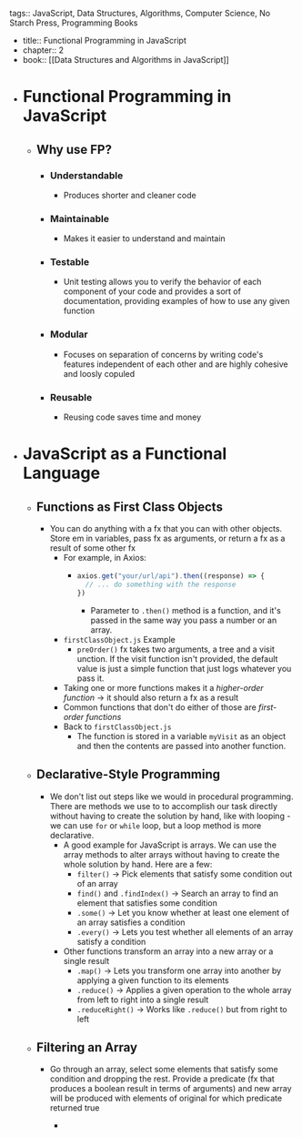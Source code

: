 tags:: JavaScript, Data Structures, Algorithms, Computer Science, No Starch Press, Programming Books

- title:: Functional Programming in JavaScript
- chapter:: 2
- book:: [[Data Structures and Algorithms in JavaScript]]
- # Functional Programming in JavaScript
	- ## Why use FP?
		- ### Understandable
			- Produces shorter and cleaner code
		- ### Maintainable
			- Makes it easier to understand and maintain
		- ### Testable
			- Unit testing allows you to verify the behavior of each component of your code and provides a sort of documentation, providing examples of how to use any given function
		- ### Modular
			- Focuses on separation of concerns by writing code's features independent of each other and are highly cohesive and loosly copuled
		- ### Reusable
			- Reusing code saves time and money
- # JavaScript as a Functional Language
	- ## Functions as First Class Objects
		- You can do anything with a fx that you can with other objects. Store em in variables, pass fx as arguments, or return a fx as a result of some other fx
			- For example, in Axios:
				- ```javascript
				  axios.get("your/url/api").then((response) => {
				    // ... do something with the response
				  })
				  ```
					- Parameter to `.then()` method is a function, and it's passed in the same way you pass a number or an array.
			- `firstClassObject.js` Example
				- `preOrder()` fx takes two arguments, a tree and a visit unction. If the visit function isn't provided, the default value is just a simple function that just logs whatever you pass it.
			- Taking one or more functions makes it a *higher-order function* -> it should also return a fx as a result
			- Common functions that don't do either of those are *first-order functions*
			- Back to `firstClassObject.js`
				- The function is stored in a variable `myVisit` as an object and then the contents are passed into another function.
	- ## Declarative-Style Programming
		- We don't list out steps like we would in procedural programming. There are methods we use to to accomplish our task directly without having to create the solution by hand, like with looping - we can use `for` or `while` loop, but a loop method is more declarative.
			- A good example for JavaScript is arrays. We can use the array methods  to alter arrays without having to create the whole solution by hand. Here are a few:
				- `filter()` -> Pick elements that satisfy some condition out of an array
				- `find()` and `.findIndex()` -> Search an array to find an element that satisfies some condition
				- `.some()` -> Let you know whether at least one element of an array satisfies a condition
				- `.every()` -> Lets you test whether all elements of an array satisfy a condition
			- Other functions transform an array into a new array or a single result
				- `.map()` -> Lets you transform one array into another by applying a given function to its elements
				- `.reduce()` -> Applies a given operation to the whole array from left to right into a single result
				- `.reduceRight()` -> Works like `.reduce()` but from right to left
	- ## Filtering an Array
		- Go through an array, select some elements that satisfy some condition and dropping the rest. Provide a predicate (fx that produces a boolean result in terms of arguments) and new array will be produced with elements of original for which predicate returned true
			- ```javascript
			  ```